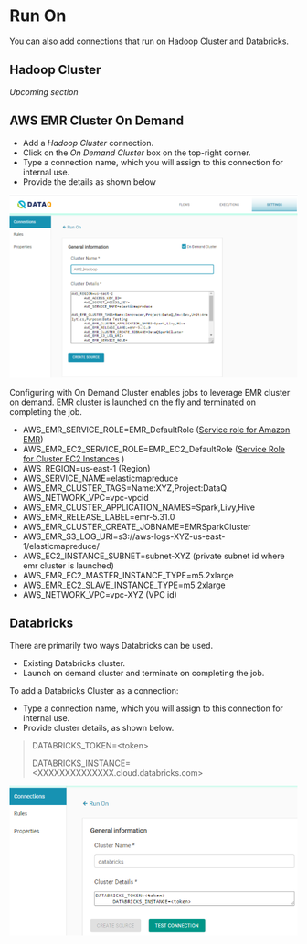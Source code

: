 # Run On

You can also add connections that run on Hadoop Cluster and Databricks.

## Hadoop Cluster 

_Upcoming section_

## AWS EMR Cluster On Demand

* Add a _Hadoop Cluster_ connection.
* Click on the _On Demand Cluster_ box on the top-right corner.
* Type a connection name, which you will assign to this connection for internal use.
* Provide the details as shown below

![AWS EMR Cluster Connection Configuration](../../../.gitbook/assets/aws_hadoop.png)

Configuring with On Demand Cluster enables jobs to leverage EMR cluster on demand. EMR cluster is launched on the fly and terminated on completing the job.

* AWS\_EMR\_SERVICE\_ROLE=EMR\_DefaultRole  \([Service role for Amazon EMR](https://docs.aws.amazon.com/emr/latest/ManagementGuide/emr-iam-role.html)\)
* AWS\_EMR\_EC2\_SERVICE\_ROLE=EMR\_EC2\_DefaultRole  \([Service Role for Cluster EC2 Instances](https://docs.amazonaws.cn/en_us/emr/latest/ManagementGuide/emr-iam-role-for-ec2.html) \)
* AWS\_REGION=us-east-1 \(Region\) 
* AWS\_SERVICE\_NAME=elasticmapreduce 
* AWS\_EMR\_CLUSTER\_TAGS=Name:XYZ,Project:DataQ AWS\_NETWORK\_VPC=vpc-vpcid 
* AWS\_EMR\_CLUSTER\_APPLICATION\_NAMES=Spark,Livy,Hive
* AWS\_EMR\_RELEASE\_LABEL=emr-5.31.0
* AWS\_EMR\_CLUSTER\_CREATE\_JOBNAME=EMRSparkCluster 
* AWS\_EMR\_S3\_LOG\_URI=s3://aws-logs-XYZ-us-east-1/elasticmapreduce/
* AWS\_EC2\_INSTANCE\_SUBNET=subnet-XYZ \(private subnet id where emr cluster is launched\)
* AWS\_EMR\_EC2\_MASTER\_INSTANCE\_TYPE=m5.2xlarge
* AWS\_EMR\_EC2\_SLAVE\_INSTANCE\_TYPE=m5.2xlarge 
* AWS\_NETWORK\_VPC=vpc-XYZ \(VPC id\)

## Databricks

There are primarily two ways Databricks can be used.

* Existing Databricks cluster.
* Launch on demand cluster and terminate on completing the job. 

To add a Databricks Cluster as a connection:

* Type a connection name, which you will assign to this connection for internal use.
* Provide cluster details, as shown below.

> DATABRICKS\_TOKEN=&lt;token&gt;
>
> DATABRICKS\_INSTANCE=&lt;XXXXXXXXXXXXXX.cloud.databricks.com&gt;



![Databricks Configuration](../../../.gitbook/assets/dbricks.png)

